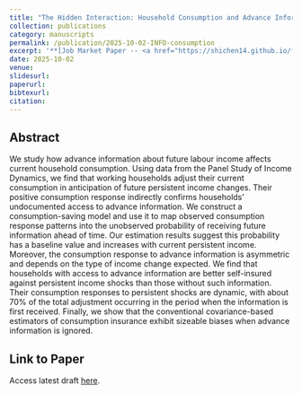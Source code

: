 ```yaml
---
title: "The Hidden Interaction: Household Consumption and Advance Information about Future Income"
collection: publications
category: manuscripts
permalink: /publication/2025-10-02-INFO-consumption
excerpt: '**[Job Market Paper -- <a href="https://shichen14.github.io/files/shichen_jmp_information.pdf">Link to paper</a>]**<br />We study how advance information about future labour income affects current household consumption. Using data from the Panel Study of Income Dynamics, we find that working households adjust their current consumption in anticipation of future persistent income changes, which confirms their undocumented access to advance information. We build a consumption-saving model to map observed consumption response patterns into the unobserved probability of receiving future information ahead of time. Our results uncover the dynamic consumption response to income shocks by informed households and confirm the existence of bias in conventional consumption insurance estimators.'
date: 2025-10-02
venue: 
slidesurl: 
paperurl:
bibtexurl:
citation:
---
```


## Abstract

We study how advance information about future labour income affects current household
consumption. Using data from the Panel Study of Income Dynamics, we find that working
households adjust their current consumption in anticipation of future persistent income changes.
Their positive consumption response indirectly confirms households’ undocumented access to
advance information. We construct a consumption-saving model and use it to map observed
consumption response patterns into the unobserved probability of receiving future information
ahead of time. Our estimation results suggest this probability has a baseline value and increases
with current persistent income. Moreover, the consumption response to advance information
is asymmetric and depends on the type of income change expected. We find that households
with access to advance information are better self-insured against persistent income shocks than
those without such information. Their consumption responses to persistent shocks are dynamic,
with about 70% of the total adjustment occurring in the period when the information is first
received. Finally, we show that the conventional covariance-based estimators of consumption
insurance exhibit sizeable biases when advance information is ignored.

## Link to Paper
Access latest draft <a href="https://shichen14.github.io/files/shichen_jmp_information.pdf">here</a>.
